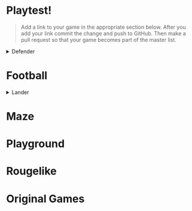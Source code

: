 # Playtest!

>Add a link to your game in the appropriate section below. After you add your link commit the change and push to GitHub. Then make a pull request so that your game becomes part of the master list.

<details>
  <summary>
    Defender
  </summary>
  
</details>

# Football

<details>
  <summary>
    Lander
  </summary>
  
  * [Lander Example: Doug Urner](https://douglasurner.github.io/prototypes/Lander/index.html)
  
    This is a "plain vanilla" version of Lander that I built to test the Unity web build.
  
</details>

# Maze

# Playground

# Rougelike

# Original Games
